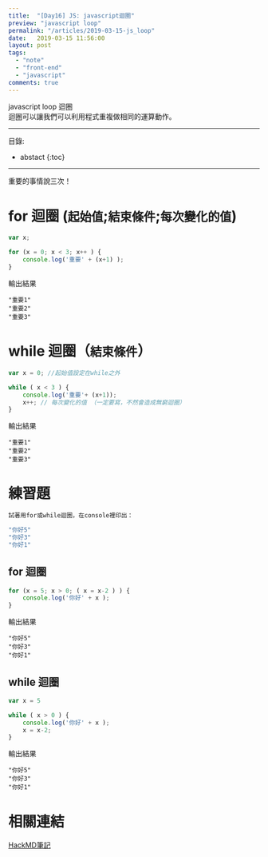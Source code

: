 ```yaml
---
title:  "[Day16] JS: javascript迴圈"
preview: "javascript loop"
permalink: "/articles/2019-03-15-js_loop"
date:   2019-03-15 11:56:00
layout: post
tags:
  - "note"  
  - "front-end"
  - "javascript"  
comments: true
---
```


javascript loop 迴圈  
迴圈可以讓我們可以利用程式重複做相同的運算動作。
<!-- more -->

---
目錄:
* abstact
{:toc}

---

重要的事情說三次！

# for 迴圈 (`起始值`;`結束條件`;`每次變化的值`)

```javascript
var x;

for (x = 0; x < 3; x++ ) {
	console.log('重要' + (x+1) );
}
```

輸出結果

```htmlmixed
"重要1"
"重要2"
"重要3"
```

# while 迴圈（`結束條件`）

```javascript
var x = 0; //起始值設定在while之外

while ( x < 3 ) {
	console.log('重要'+ (x+1));
	x++; // 每次變化的值 （一定要寫，不然會造成無窮迴圈）
}
```

輸出結果

```htmlmixed
"重要1"
"重要2"
"重要3"
```

# 練習題

```bash
試著用for或while迴圈，在console裡印出：

"你好5"
"你好3"
"你好1"
```

## for 迴圈

```javascript
for (x = 5; x > 0; ( x = x-2 ) ) {
	console.log('你好' + x );
}
```

輸出結果

```htmlmixed
"你好5"
"你好3"
"你好1"
```

## while 迴圈

```javascript
var x = 5

while ( x > 0 ) {
	console.log('你好' + x );
	x = x-2;
}
```

輸出結果

```htmlmixed=
"你好5"
"你好3"
"你好1"
```

# 相關連結

[HackMD筆記](https://hackmd.io/XDI6pkxNSbe6zyYUFSc9Mw?both)